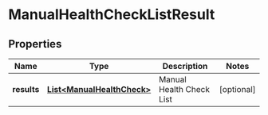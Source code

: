 # ManualHealthCheckListResult

## Properties
Name | Type | Description | Notes
------------ | ------------- | ------------- | -------------
**results** | [**List&lt;ManualHealthCheck&gt;**](ManualHealthCheck.md) | Manual Health Check List |  [optional]
